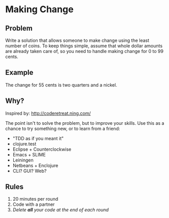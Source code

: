 # Making Change

## Problem

Write a solution that allows someone to make change using the least
number of coins.  To keep things simple, assume that whole dollar
amounts are already taken care of, so you need to handle making change
for 0 to 99 cents.

## Example
The change for 55 cents is two quarters and a nickel.

## Why?
Inspired by: <http://coderetreat.ning.com/>

The point isn't to solve the problem, but to improve your skills.  Use
this as a chance to try something new, or to learn from a friend:

* "TDD as if you meant it"
* clojure.test
* Eclipse + Counterclockwise
* Emacs + SLIME
* Leiningen
* Netbeans + Enclojure
* CLI?  GUI?  Web?

## Rules

1. 20 minutes per round
2. Code with a partner
3. *Delete __all__ your code at the end of each round*
